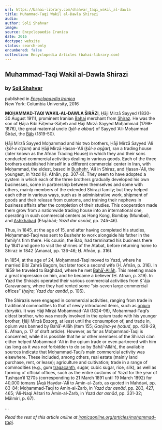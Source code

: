 ```yaml
---
url: https://bahai-library.com/shahvar_taqi_wakil_al-dawla
title: Muhammad-Taqi Wakil al-Dawla Shirazi
audio: 
author: Soli Shahvar
image: 
source: Encyclopaedia Iranica
date: 2016
doctype: website
status: search-only
encumbered: false
collection: Encyclopedia Articles (bahai-library.com)
---
```



## Muhammad-Taqi Wakil al-Dawla Shirazi

### by [Soli Shahvar](https://bahai-library.com/author/Soli+Shahvar)

published in [_Encyclopaedia Iranica_](https://bahai-library.com/series/Encyclopaedia%20Iranica)  
New York: Columbia University, 2016


**MOḤAMMAD-TAQI WAKIL-AL-DAWLA ŠIRĀZI**, Ḥāji Mirzā Sayyed (1830- 30 August 1911), prominent Iranian [Bahai](http://www.iranicaonline.org/articles/bahaism-i) merchant from [Shiraz](http://www.iranicaonline.org/articles/shiraz-i-history-to-1940). He was the son of Ḥājia Bibi Fāṭema-Sāḥeb and Ḥāji Mirzā Sayyed Moḥammad (1798-1876), the great maternal uncle (_ḵāl-e akbar_) of Sayyed ʿAli-Moḥammad Širāzi, the [Bāb](http://www.iranicaonline.org/articles/bab-ali-mohammad-sirazi) (1819-50).

Ḥāji Mirzā Sayyed Moḥammad and his two brothers, Ḥāji Mirzā Sayyed ʿAli (_ḵāl-e aʿẓam_) and Ḥāji Mirzā Ḥasan-ʿAli (_ḵāl-e aṣḡar_), ran a trading house (later known as the Afnan Trading House) in which they and their sons conducted commercial activities dealing in various goods. Each of the three brothers established himself in a different commercial center in Iran, with Moḥammad, the eldest, based in [Bushehr](http://www.iranicaonline.org/articles/busehr-ar), ʿAlī in Shiraz, and Ḥasan-ʿAli, the youngest, in Yazd (Ḥ. Afnān, pp. 307-8). They seem to have adopted a system in which each of the three brothers gradually developed his own businesses, some in partnership between themselves and some with others, mainly members of the extended Shirazi family; but they helped each other in various ways, such as in administrative work, shipment of goods and their release from customs, and training their nephews in business affairs after the completion of their studies. This cooperation made them grow from a nationwide trading house into an international one, operating in such commercial centers as Hong Kong, Bombay (Mumbai), and [Ashkhabad](http://www.iranicaonline.org/articles/ashkhabad) (Ešqābād; _Yazd dar asnād_, pp. 245-46).

Thus, in 1845, at the age of 15, and after having completed his studies, Moḥammad-Taqi was sent to Bushehr to work alongside his father in the family's firm there. His cousin, the Bab, had terminated his business there by 1841 and gone to visit the shrines of the Atabat, before returning home to Shiraz in 1842 (Amanat, pp. 136-46; Ḥ. Afnān, p. 316).

In 1854, at the age of 24, Moḥammad-Taqi moved to Yazd, where he married Bibi Zahrā Bagom, but later took a second wife (Ḥ. Afnān, p. 316). In 1859 he traveled to Baghdad, where he met [Bahāʾ-Allāh](http://www.iranicaonline.org/articles/baha-allah). This meeting made a great impression on him, and he became a believer (Ḥ. Afnān, p. 319). In Yazd the Shirazis operated their various commercial activities from Ḵˇāja Caravansary, where they had rented some “six-seven large commercial offices” (_ḥojra_; _Yazd dar asnād_, p. 106).

The Shirazis were engaged in commercial activities, ranging from trade in traditional commodities to that of newly introduced items, such as [opium](http://www.iranicaonline.org/articles/opium-cross-ref) (_taryāk_).  It was Ḥāji Mirzā Moḥammad-ʿAli (1824-96), Moḥammad-Taqi’s eldest brother, who was mostly involved in the opium trade with his younger brother, Ḥāji Mirzā Bozorg, at least until the consumption of, and trade in, opium was banned by Bahāʾ-Allāh (item 155; _Ganjina-ye ḥodud_, pp. 428-29; E. Afnan, p. 17 of draft article). However, as far as Moḥammad-Taqi is concerned, while it is possible that he or other members of the Shirazi clan either helped Moḥammad-ʿAli in the opium trade or even partnered with him (as long as it was not forbidden to do so by Bahāʾ-Allāh), the available sources indicate that Moḥammad-Taqi’s main commercial activity was elsewhere. These included, among others, real estate (mainly land purchase, rent, or lease); agriculture and cultivation; trade in a range of commodities (e.g., gum [tragacanth](http://www.iranicaonline.org/articles/tragacanth-cross-ref), sugar, cubic sugar, rice, silk), as well as farming of official offices, such as the entire customs of Yazd for the year of Tushqanʾil 1270s (corresponding to 21 March 1891 until 19 March 1892) for 40,000 tomans (Āqā Ḥaydar-ʿAli to Amin-al-Żarb, as quoted in Mahdavi, pp. 83-84; Moḥammad-Taqi to Amin-al-Żarb, in _Yazd dar asnād_, pp. 283, 427, 465; ‘Ali-Naqi Aštari to Amin-al-Żarb, in _Yazd dar asnād_, pp. 331-32; Mālmiri, p. 67). 

...

_Read the rest of this article online at [iranicaonline.org/articles/mohammad-taqi](http://www.iranicaonline.org/articles/mohammad-taqi)._